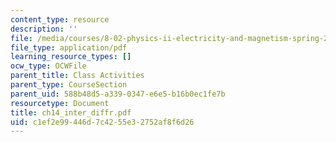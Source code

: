 ```yaml
---
content_type: resource
description: ''
file: /media/courses/8-02-physics-ii-electricity-and-magnetism-spring-2007/c1ef2e99446d7c4255e32752af8f6d26_ch14_inter_diffr.pdf
file_type: application/pdf
learning_resource_types: []
ocw_type: OCWFile
parent_title: Class Activities
parent_type: CourseSection
parent_uid: 588b48d5-a339-0347-e6e5-b16b0ec1fe7b
resourcetype: Document
title: ch14_inter_diffr.pdf
uid: c1ef2e99-446d-7c42-55e3-2752af8f6d26
---
```


